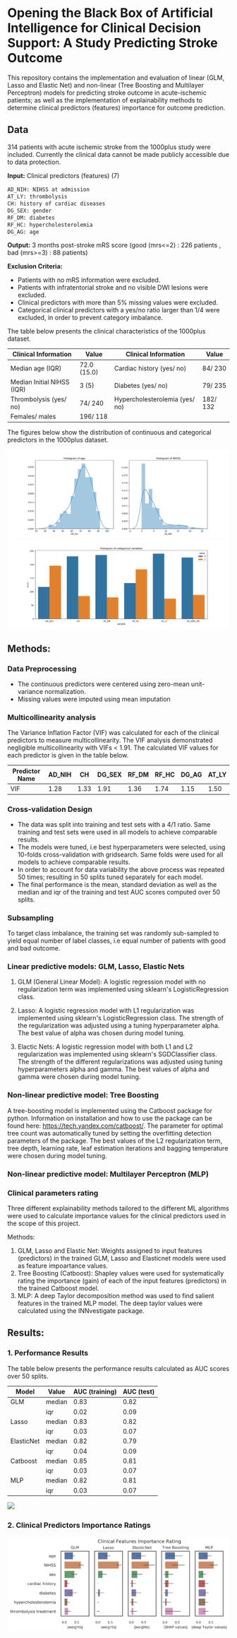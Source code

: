 # Opening the Black Box of Artificial Intelligence for Clinical Decision Support: A Study Predicting Stroke Outcome 

This repository contains the implementation and evaluation of linear (GLM, Lasso and Elastic Net) and non-linear (Tree Boosting and Multilayer Perceptron) models for predicting stroke outcome in acute-ischemic patients; as well as the implementation of explainability methods to determine clinical predictors (features) importance for outcome prediction. 

## Data
314 patients with acute ischemic stroke from the 1000plus study were included. Currently the clinical data cannot be made publicly accessible due to data protection.

__Input:__ Clinical predictors (features) (7)

    AD_NIH: NIHSS at admission
    AT_LY: thrombolysis
    CH: history of cardiac diseases
    DG_SEX: gender
    RF_DM: diabetes
    RF_HC: hypercholesterolemia
    DG_AG: age

__Output:__ 3 months post-stroke mRS score (good (mrs<=2) : 226 patients , bad (mrs>=3) : 88 patients)

__Exclusion Criteria:__

* Patients with no mRS information were excluded.
* Patients with infratentorial stroke and no visible DWI lesions were excluded.
* Clinical predictors with more than 5% missing values were excluded.
* Categorical clinical predictors with a yes/no ratio larger than 1/4 were excluded, in order to prevent category imbalance.
                                 

The table below presents the clinical characteristics of the 1000plus dataset.

| Clinical Information             | Value       | Clinical Information           | Value    | 
|----------------------------------|-------------|--------------------------------|----------|
| Median age (IQR)                 | 72.0 (15.0) | Cardiac history (yes/ no)      | 84/ 230  | 
| Median Initial NIHSS (IQR)       | 3 (5)       | Diabetes (yes/ no)             | 79/ 235  | 
| Thrombolysis (yes/ no)           | 74/ 240     | Hypercholesterolemia (yes/ no) | 182/ 132 |  
| Females/ males                   | 196/ 118    | 								                |          |

The figures below show the distribution of continuous and categorical predictors in the 1000plus dataset.

![](images/1kplus_hist_of_numerical_data.png)
![](images/1kplus_hist_of_categorical_data.png)


## Methods:

### Data Preprocessing
* The continuous predictors were centered using zero-mean unit-variance normalization.
* Missing values were imputed using mean imputation


### Multicollinearity analysis
The Variance Inflation Factor (VIF) was calculated for each of the clinical predictors to measure multicollinearity. The VIF analysis demonstrated negligible multicollinearity with VIFs < 1.91. The calculated VIF values for each predictor is given in the table below.


|  Predictor Name | AD_NIH  | CH   | DG_SEX | RF_DM | RF_HC | DG_AG | AT_LY | 
|-----------------|---------|------|--------|-------|-------|-------|-------|
|  VIF            | 1.28    | 1.33 | 1.91   | 1.36  | 1.74  | 1.15  | 1.50  |


### Cross-validation Design
* The data was split into training and test sets with a 4/1 ratio. Same training and test sets were used in all models to achieve comparable results. 
* The models were tuned, i.e best hyperparameters were selected, using 10-folds cross-validation with gridsearch. Same folds were used for all models to achieve comparable results.
* In order to account for data variability the above process was repeated 50 times; resulting in 50 splits tuned separately for each model.
* The final performance is the mean, standard deviation as well as the median and iqr of the training and test AUC scores computed over 50 splits.


### Subsampling
To target class imbalance, the training set was randomly sub-sampled to yield equal number of label classes, i.e equal number of patients with good and bad outcome.


### Linear predictive models: GLM, Lasso, Elastic Nets
1. GLM (General Linear Model): A logistic regression model with no regularization term was implemented using sklearn's LogisticRegression class. 
            
2. Lasso: A logistic regression model with L1 regularization was implemented using sklearn's LogisticRegression class. The strength of the regularization was adjusted using a tuning hyperparameter alpha. The best value of alpha was chosen during model tuning. 

3. Elactic Nets:  A logistic regression model with both L1 and L2 regularization was implemented using sklearn's SGDClassifier class. The strength of the different regularizations was adjusted using tuning hyperparameters alpha and gamma. The best values of alpha and gamma were chosen during model tuning.


### Non-linear predictive model: Tree Boosting
A tree-boosting model is implemented using the Catboost package for python. Information on installation and how to use the package can be found here: https://tech.yandex.com/catboost/. The parameter for optimal tree count was automatically tuned by setting the overfitting detection parameters of the package. The best values of the L2 regularization term, tree depth, learning rate, leaf estimation iterations and bagging temperature were chosen during model tuning.


### Non-linear predictive model: Multilayer Perceptron (MLP)



### Clinical parameters rating
Three different explainability methods tailored to the different ML algorithms were used to calculate importance values for the clinical predictors used in the scope of this project. 

Methods:
1. GLM, Lasso and Elastic Net: Weights assigned to input features (predictors) in the trained GLM, Lasso and Elasticnet models were used as feature impoartance values.
2. Tree Boosting (Catboost): Shapley values were used for systematically rating the importance (gain) of each of the input features (predictors) in the trained Catboost model.
3. MLP: A deep Taylor decomposition method was used to find salient features in the trained MLP model. The deep taylor values were calculated using the INNvestigate package.


## Results:

### 1. Performance Results

The table below presents the performance results calculated as AUC scores over 50 splits.

| Model      | Value  | AUC (training) | AUC (test) | 
|------------|--------|----------------|------------|
| GLM        | median | 0.83           | 0.82       |
|            | iqr    | 0.02           | 0.09       |
| Lasso      | median | 0.83           | 0.82       | 
|            | iqr    | 0.03           | 0.07       | 
| ElasticNet | median | 0.82           | 0.79       | 
|            | iqr    | 0.04           | 0.09       | 
| Catboost   | median | 0.85           | 0.81       | 
|            | iqr    | 0.03           | 0.07       | 
| MLP        | median | 0.82           | 0.81       | 
|            | iqr    | 0.03           | 0.07       | 

![](images/all_performance_scores_random_subsampling.png)

### 2. Clinical Predictors Importance Ratings

![](images/clinical_predictor_ratings_all_models_random_subsampling.png)






